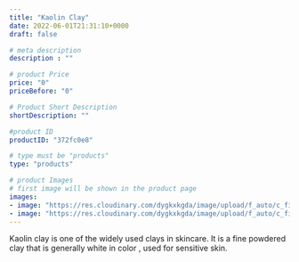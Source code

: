 ```yaml
---
title: "Kaolin Clay"
date: 2022-06-01T21:31:10+0000
draft: false

# meta description
description : ""

# product Price
price: "0"
priceBefore: "0"

# Product Short Description
shortDescription: ""

#product ID
productID: "372fc0e8"

# type must be "products"
type: "products"

# product Images
# first image will be shown in the product page
images:
- image: "https://res.cloudinary.com/dygkxkgda/image/upload/f_auto/c_fill,fl_progressive,q_auto:good,w_640,h_427/product-images/1tCAO6eHZn4RLRE61Taj8OBROTQfT0UC_"
- image: "https://res.cloudinary.com/dygkxkgda/image/upload/f_auto/c_fill,fl_progressive,q_auto:good,w_640,h_427/product-images/1ogSWzy3VAVSmQPLIXx7_5-LUD4Q3b-Do"
---
```


Kaolin clay is one of the widely used clays in skincare. It is a fine powdered clay that is generally white in color , used for sensitive skin.

